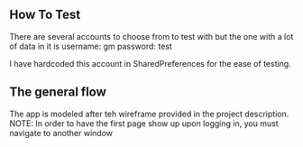 ## How To Test
There are several accounts to choose from to test with but the one with a lot of data in it is
username: gm
password: test

I have hardcoded this account in SharedPreferences for the ease of testing. 


## The general flow
The app is modeled after teh wireframe provided in the project description.
NOTE: In order to have the first page show up upon logging in, you must navigate to another window
